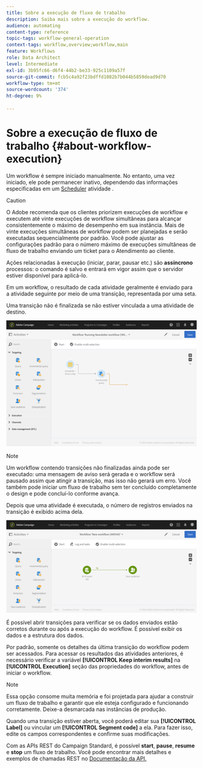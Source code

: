 ```yaml
---
title: Sobre a execução de fluxo de trabalho
description: Saiba mais sobre a execução do workflow.
audience: automating
content-type: reference
topic-tags: workflow-general-operation
context-tags: workflow,overview;workflow,main
feature: Workflows
role: Data Architect
level: Intermediate
exl-id: 3b95fc66-d6f4-44b2-be33-925c1109a57f
source-git-commit: fcb5c4a92f23bdffd1082b7b044b5859dead9d70
workflow-type: tm+mt
source-wordcount: '374'
ht-degree: 9%

---
```


# Sobre a execução de fluxo de trabalho {#about-workflow-execution}

Um workflow é sempre iniciado manualmente. No entanto, uma vez iniciado, ele pode permanecer inativo, dependendo das informações especificadas em um [Scheduler](../../automating/using/scheduler.md) atividade .

>[!CAUTION]
>
> O Adobe recomenda que os clientes priorizem execuções de workflow e executem até vinte execuções de workflow simultâneas para alcançar consistentemente o máximo de desempenho em sua instância. Mais de vinte execuções simultâneas de workflow podem ser planejadas e serão executadas sequencialmente por padrão. Você pode ajustar as configurações padrão para o número máximo de execuções simultâneas de fluxo de trabalho enviando um ticket para o Atendimento ao cliente.

Ações relacionadas à execução (iniciar, parar, pausar etc.) são **assíncrono** processos: o comando é salvo e entrará em vigor assim que o servidor estiver disponível para aplicá-lo.

Em um workflow, o resultado de cada atividade geralmente é enviado para a atividade seguinte por meio de uma transição, representada por uma seta.

Uma transição não é finalizada se não estiver vinculada a uma atividade de destino.

![](assets/wkf_execution_1.png)

>[!NOTE]
>
>Um workflow contendo transições não finalizadas ainda pode ser executado: uma mensagem de aviso será gerada e o workflow será pausado assim que atingir a transição, mas isso não gerará um erro. Você também pode iniciar um fluxo de trabalho sem ter concluído completamente o design e pode concluí-lo conforme avança.

Depois que uma atividade é executada, o número de registros enviados na transição é exibido acima dela.

![](assets/wkf_transition_count.png)

É possível abrir transições para verificar se os dados enviados estão corretos durante ou após a execução do workflow. É possível exibir os dados e a estrutura dos dados.

Por padrão, somente os detalhes da última transição do workflow podem ser acessados. Para acessar os resultados das atividades anteriores, é necessário verificar a variável **[!UICONTROL Keep interim results]** na **[!UICONTROL Execution]** seção das propriedades do workflow, antes de iniciar o workflow.

>[!NOTE]
>
>Essa opção consome muita memória e foi projetada para ajudar a construir um fluxo de trabalho e garantir que ele esteja configurado e funcionando corretamente. Deixe-a desmarcada nas instâncias de produção.

Quando uma transição estiver aberta, você poderá editar sua **[!UICONTROL Label]** ou vincular um **[!UICONTROL Segment code]** a ela. Para fazer isso, edite os campos correspondentes e confirme suas modificações.

Com as APIs REST do Campaign Standard, é possível **start**, **pause**, **resume** e **stop** um fluxo de trabalho. Você pode encontrar mais detalhes e exemplos de chamadas REST no [Documentação da API.](../../api/using/controlling-a-workflow.md)
